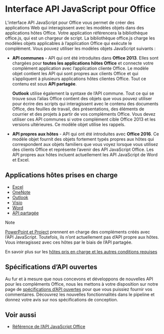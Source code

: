 # <a name="javascript-api-for-office"></a>Interface API JavaScript pour Office

L’interface API JavaScript pour Office vous permet de créer des applications Web qui interagissent avec les modèles objets dans des applications hôtes Office. Votre application référencera la bibliothèque office.js, qui est un chargeur de script. La bibliothèque office.js charge les modèles objets applicables à l’application Office qui exécute le complément. Vous pouvez utiliser les modèles objets JavaScript suivants :

- **API communes** - API qui ont été introduites dans **Office 2013**. Elles sont chargées pour **toutes les applications hôtes Office** et connecte votre complément application avec l’application cliente Office. Le modèle objet contient les API qui sont propres aux clients Office et qui s’appliquent à plusieurs applications hôtes clientes Office. Tout ce contenu est sous **API partagée**. 

  **Outlook** utilise également la syntaxe de l’API commune. Tout ce qui se trouve sous l’alias Office contient des objets que vous pouvez utiliser pour écrire des scripts qui interagissent avec le contenu des documents Office, des feuilles de travail, des présentations, des éléments de courrier et des projets à partir de vos compléments Office. Vous devez utiliser ces API communes si votre complément cible Office 2013 et les versions ultérieures. Ce modèle objet utilise les rappels.

- **API propres aux hôtes** - API qui ont été introduites avec **Office 2016**. Ce modèle objet fournit des objets fortement typés propres aux hôtes qui correspondent aux objets familiers que vous voyez lorsque vous utilisez des clients Office et représente l’avenir des API JavaScript Office. Les API propres aux hôtes incluent actuellement les API JavaScript de Word et Excel.

## <a name="supported-host-applications"></a>Applications hôtes prises en charge

- [Excel](overview/excel-add-ins-reference-overview.md)
- [OneNote](overview/onenote-add-ins-javascript-reference.md)
- [Outlook](requirement-sets/outlook-api-requirement-sets.md)
- [Visio](overview/visio-javascript-reference-overview.md)
- [Word](overview/word-add-ins-reference-overview.md)
- [API partagée](requirement-sets/office-add-in-requirement-sets.md)

> [!NOTE] 
> [PowerPoint et Project](requirement-sets/powerpoint-and-project-note.md) prennent en charge des compléments créés avec l’API JavaScript. Toutefois, ils n’ont actuellement pas d’API propre aux hôtes. Vous interagissez avec ces hôtes par le biais de l’API partagée.

En savoir plus sur les [hôtes pris en charge et les autres conditions requises](https://docs.microsoft.com/office/dev/add-ins/concepts/requirements-for-running-office-add-ins)

## <a name="open-api-specifications"></a>Spécifications d’API ouvertes

Au fur et à mesure que nous concevons et développons de nouvelles API pour les compléments Office, nous les mettons à votre disposition sur notre page de [spécifications d’API ouvertes](openspec.md) pour que vous puissiez fournir vos commentaires. Découvrez les nouvelles fonctionnalités dans le pipeline et donnez votre avis sur nos spécifications de conception.

## <a name="see-also"></a>Voir aussi

- [Référence de l’API JavaScript Office](https://docs.microsoft.com/javascript/api/overview/office?view=office-js)